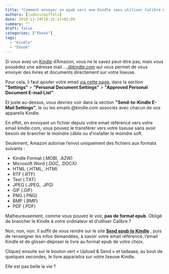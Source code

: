 ```yaml
---
title: "Comment envoyer un epub vers une Kindle sans utiliser Calibre ni de cable USB ?"
authors: [ludovicwyffels]
date: 2018-11-24T10:15:21+02:00
summary: ""
draft: false
categories: ["Ebook"]
tags:
  - "Kindle"
  - "Ebook"
---
```


Si vous avez un [Kindle](https://www.amazon.fr/dp/B00QJDO0QC) d’Amazon, vous ne le savez peut-être pas, mais vous possédez une adresse mail ….@kindle.com qui vous permet de vous envoyer des livres et documents directement sur votre liseuse.

Pour cela, il faut ajouter votre email [via cette page](https://www.amazon.com/hz/mycd/myx#/home/settings/payment?tag=amazon0d16-21), dans la section **"Settings"** > **"Personal Document Settings"** > **"Approved Personal Document E-mail List"**.

Et juste au-dessus, vous devriez voir dans la section **"Send-to-Kindle E-Mail Settings"**, le ou les emails @kindle.com associés avec chacun de vos appareils Kindle.

En effet, en envoyant un fichier depuis votre email référencé vers votre email kindle.com, vous pouvez le transférer vers votre liseuse sans avoir besoin de brancher le moindre câble ou d’installer le moindre soft.

Seulement, Amazon autorise l’envoi uniquement des fichiers aux formats suivants :

- Kindle Format (.MOBI, .AZW)
- Microsoft Word (.DOC, .DOCX)
- HTML (.HTML, .HTM)
- RTF (.RTF)
- Text (.TXT)
- JPEG (.JPEG, .JPG)
- GIF (.GIF)
- PNG (.PNG)
- BMP (.BMP)
- PDF (.PDF)

Malheureusement, comme vous pouvez le voir, **pas de format epub**. Obligé de brancher le Kindle à votre ordinateur et d’utiliser Calibre ?

Non, non, non. Il suffit de vous rendre sur le site [**Send epub to Kindle**](https://www.sendepubtokindle.com/) , puis de renseigner les infos demandées, à savoir votre email référencé, l’email Kindle et de glisser-déposer le livre au format epub de votre choix.

Cliquez ensuite sur le bouton vert « Upload & Send » et tadaaaa, au bout de quelques secondes, le livre apparaitra sur votre liseuse Kindle.

Elle est pas belle la vie ?

